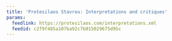 ```yaml
---
title: 'Protesilaos Stavrou: Interpretations and critiques'
params:
  feedlink: https://protesilaos.com/interpretations.xml
  feedid: c2f9f485a107ba92c7b015029675d95c
---
```


